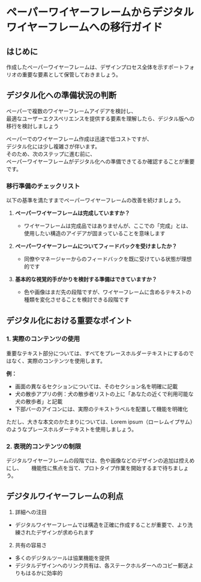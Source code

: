 # ペーパーワイヤーフレームからデジタルワイヤーフレームへの移行ガイド

## はじめに
作成したペーパーワイヤーフレームは、デザインプロセス全体を示すポートフォリオの重要な要素として保管しておきましょう。  

## デジタル化への準備状況の判断

ペーパーで複数のワイヤーフレームアイデアを検討し、  
最適なユーザーエクスペリエンスを提供する要素を理解したら、デジタル版への移行を検討しましょう  

ペーパーでのワイヤーフレーム作成は迅速で低コストですが、  
デジタル化には少し複雑さが伴います。  
そのため、次のステップに進む前に、  
ペーパーワイヤーフレームがデジタル化への準備できてるか確認することが重要です。  

### 移行準備のチェックリスト
以下の基準を満たすまでペーパーワイヤーフレームの改善を続けましょう。
1. **ペーパーワイヤーフレームは完成していますか？**
   - ワイヤーフレームは完成品ではありませんが、ここでの「完成」とは、使用したい構造のアイデアが固まっていることを意味します

2. **ペーパーワイヤーフレームについてフィードバックを受けましたか？**
   - 同僚やマネージャーからのフィードバックを既に受けている状態が理想的です

3. **基本的な視覚的手がかりを検討する準備はできていますか？**
   - 色や画像はまだ先の段階ですが、ワイヤーフレームに含めるテキストの種類を変化させることを検討できる段階です

## デジタル化における重要なポイント

### 1. 実際のコンテンツの使用

重要なテキスト部分については、すべてをプレースホルダーテキストにするのではなく、実際のコンテンツを使用します。

**例：**
- 画面の異なるセクションについては、そのセクション名を明確に記載
- 犬の散歩アプリの例：犬の散歩者リストの上に「あなたの近くで利用可能な犬の散歩者」と記載
- 下部バーのアイコンには、実際のテキストラベルを配置して機能を明確化

ただし、大きな本文のかたまりについては、Lorem ipsum（ローレムイプサム）のようなプレースホルダーテキストを使用しましょう。  

### 2. 表現的コンテンツの制限

デジタルワイヤーフレームの段階では、色や画像などのデザインの追加は控えめにし、　　
機能性に焦点を当て、プロトタイプ作業を開始するまで待ちましょう。

## デジタルワイヤーフレームの利点

1. 詳細への注目
  - デジタルワイヤーフレームでは構造を正確に作成することが重要で、より洗練されたデザインが求められます
2. 共有の容易さ
  - 多くのデジタルツールは協業機能を提供
  - デジタルデザインへのリンク共有は、各ステークホルダーへのコピー郵送よりもはるかに効率的
